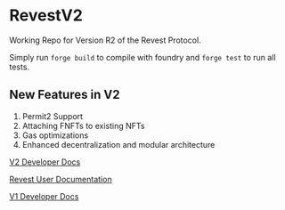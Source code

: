 # RevestV2

Working Repo for Version R2 of the Revest Protocol.

Simply run `forge build` to compile with foundry and `forge test` to run all tests.

## New Features in V2

1. Permit2 Support
2. Attaching FNFTs to existing NFTs
3. Gas optimizations
4. Enhanced decentralization and modular architecture

[V2 Developer Docs](https://revest-finance.gitbook.io/revestv2-developer-documentation/)


[Revest User Documentation](https://docs.revest.finance/)


[V1 Developer Docs](https://docs.revest.finance/)

